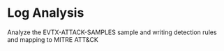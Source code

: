 # Log Analysis
Analyze the EVTX-ATTACK-SAMPLES sample and writing detection rules and mapping to MITRE ATT&amp;CK
